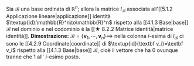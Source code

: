 Sia $\mathcal B$ una base ordinata di $\mathbb{R}^n$; allora la matrice $I_\mathcal B$ associata all'[[5.1.2 Applicazione lineare|applicazione]] identità $\textup{id}:\mathbb{R}^n\to\mathbb{R}^n$ rispetto alla [[4.1.3 Base|base]] $\mathcal B$ nel dominio e nel codominio è la [[★ 8.2.2 Matrice identità|matrice identità]].
**Dimostrazione:** $\mathcal B=\{\textbf{v}_1,\cdots,\textbf{v}_n\}\implies$ nella colonna $i$-esima di $I_\mathcal B$ ci sono le [[4.2.9 Coordinate|coordinate]] di $\textup{id}(\textbf v_i)=\textbf v_i$ rispetto alla [[4.1.3 Base|base]] $\mathcal B$, cioè il vettore che ha $0$ ovunque tranne che $1$ all' $i$-esimo posto.